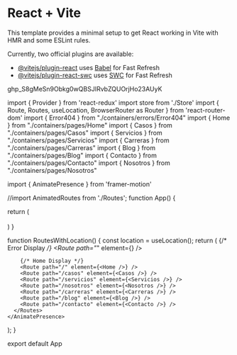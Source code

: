 # React + Vite

This template provides a minimal setup to get React working in Vite with HMR and some ESLint rules.

Currently, two official plugins are available:

- [@vitejs/plugin-react](https://github.com/vitejs/vite-plugin-react/blob/main/packages/plugin-react/README.md) uses [Babel](https://babeljs.io/) for Fast Refresh
- [@vitejs/plugin-react-swc](https://github.com/vitejs/vite-plugin-react-swc) uses [SWC](https://swc.rs/) for Fast Refresh

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


import { Provider } from 'react-redux'
import store from './Store'
import { Route, Routes, useLocation, BrowserRouter as Router } from 'react-router-dom'
import { Error404 } from "./containers/errors/Error404"
import { Home } from "./containers/pages/Home"
import { Casos } from "./containers/pages/Casos"
import { Servicios } from "./containers/pages/Servicios"
import { Carreras } from "./containers/pages/Carreras"
import { Blog } from "./containers/pages/Blog"
import { Contacto } from "./containers/pages/Contacto"
import { Nosotros } from "./containers/pages/Nosotros"

import { AnimatePresence } from 'framer-motion'

//import AnimatedRoutes from './Routes';
function App() { 

  return (
    <Provider store={store}>
      <Router>
        <RoutesWithLocation/>
      </Router>      
    </Provider>    
  )
}

function RoutesWithLocation() {
  const location = useLocation();
  return (
    <AnimatePresence>
      <Routes location={location} key={location.pathname}>
        {/* Error Display */}
        <Route path="*" element={<Error404 />} />

        {/* Home Display */}
        <Route path="/" element={<Home />} />
        <Route path="/casos" element={<Casos />} />
        <Route path="/servicios" element={<Servicios />} />
        <Route path="/nosotros" element={<Nosotros />} />
        <Route path="/carreras" element={<Carreras />} />
        <Route path="/blog" element={<Blog />} />
        <Route path="/contacto" element={<Contacto />} />
      </Routes>
    </AnimatePresence>
  );
}

export default App
